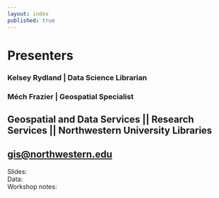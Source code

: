 ```yaml
---
layout: index
published: true
---
```


# Presenters

### Kelsey Rydland | Data Science Librarian
### Méch Frazier | Geospatial Specialist
## Geospatial and Data Services || Research Services || Northwestern University Libraries

## [gis@northwestern.edu](mailto:gis@northwestern.edu)

Slides:
<br>
Data:
<br>
Workshop notes:
